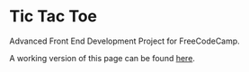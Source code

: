 # Tic Tac Toe
Advanced Front End Development Project for FreeCodeCamp.

A working version of this page can be found [here](https://vanillaslice.github.io/TicTacToe/).
